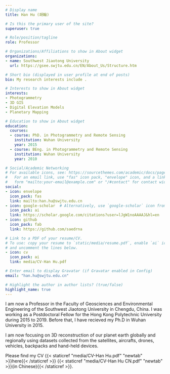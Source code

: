 ```yaml
---
# Display name
title: Han Hu (胡翰)

# Is this the primary user of the site?
superuser: true

# Role/position/tagline
role: Professor

# Organizations/Affiliations to show in About widget
organizations:
- name: Southwest Jiaotong University
  url: https://gsee.swjtu.edu.cn/EN/About_Us/Structure.htm

# Short bio (displayed in user profile at end of posts)
bio: My research interests include .

# Interests to show in About widget
interests:
- Photogrammetry
- 3D GIS
- Digital Elevation Models
- Planetary Mapping

# Education to show in About widget
education:
  courses:
  - course: PhD. in Photogrammetry and Remote Sensing
    institution: Wuhan University
    year: 2015
  - course: BEng. in Photogrammetry and Remote Sensing
    institution: Wuhan University
    year: 2010

# Social/Academic Networking
# For available icons, see: https://sourcethemes.com/academic/docs/page-builder/#icons
#   For an email link, use "fas" icon pack, "envelope" icon, and a link in the
#   form "mailto:your-email@example.com" or "/#contact" for contact widget.
social:
- icon: envelope
  icon_pack: fas
  link: mailto:han.hu@swjtu.edu.cn
- icon: google-scholar  # Alternatively, use `google-scholar` icon from `ai` icon pack
  icon_pack: ai
  link: https://scholar.google.com/citations?user=lJgW1noAAAAJ&hl=en
- icon: github
  icon_pack: fab
  link: https://github.com/saedrna

# Link to a PDF of your resume/CV.
# To use: copy your resume to `static/media/resume.pdf`, enable `ai` icons in `params.toml`, 
# and uncomment the lines below.
- icon: cv
  icon_pack: ai
  link: media/CV-Han Hu.pdf

# Enter email to display Gravatar (if Gravatar enabled in Config)
email: "han.hu@swjtu.edu.cn"

# Highlight the author in author lists? (true/false)
highlight_name: true
---
```


I am now a Professor in the Faculty of Geosciences and Environmental Engineering of the Southwest Jiaotong University in Chengdu, China. I was working as a Postdoctoral Fellow for the Hong Kong Polytechnic University during 2015 to 2019. Before that, I have recieved my Ph.D in Wuhan University in 2015.

I am now focusing on 3D reconstruction of our planet earth globally and regionally using datasets collected from the satellites, aircrafts, drones, vehicles, backpacks and hand-held devices.

Please find my CV {{< staticref "media/CV-Han Hu.pdf" "newtab" >}}here{{< /staticref >}} {{< staticref "media/CV-Han Hu CN.pdf" "newtab" >}}(in Chinese){{< /staticref >}}.
